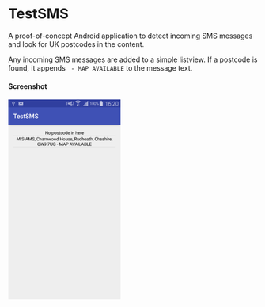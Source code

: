 # TestSMS
A proof-of-concept Android application to detect incoming SMS messages and look for UK postcodes in the content.

Any incoming SMS messages are added to a simple listview. If a postcode is found, it appends ` - MAP AVAILABLE` to the message text.

#### Screenshot
<img src="https://github.com/jonnysmith1981/TestSMS/blob/master/Screenshot.png" alt="" width="45%" />
